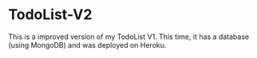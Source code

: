 # TodoList-V2

This is a improved version of my TodoList V1. This time, it has a database (using MongoDB) and was deployed on Heroku. 
